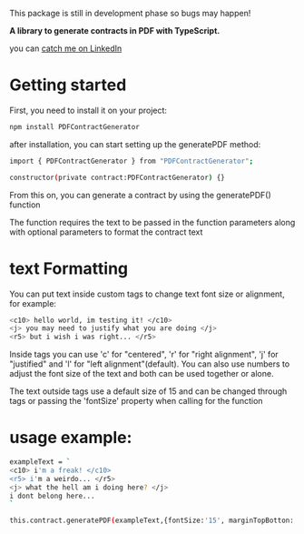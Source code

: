This package is still in development phase so bugs may happen!

**A library to generate contracts in PDF with TypeScript.**

you can [catch me on LinkedIn](https://www.linkedin.com/in/ferlicio/)

# Getting started

First, you need to install it on your project:
```sh
npm install PDFContractGenerator
```

after installation, you can start setting up the generatePDF method:
```sh
import { PDFContractGenerator } from "PDFContractGenerator";

constructor(private contract:PDFContractGenerator) {}
```

From this on, you can generate a contract by using the generatePDF() function

The function requires the text to be passed in the function parameters along with optional parameters to format the contract text

# text Formatting
You can put text inside custom tags to change text font size or alignment, for example:
```sh
<c10> hello world, im testing it! </c10>
<j> you may need to justify what you are doing </j>
<r5> but i wish i was right... </r5>
```

Inside tags you can use 'c' for "centered", 'r' for "right alignment", 'j' for "justified" and 'l' for "left alignment"(default). You can also use numbers to adjust the font size of the text and both can be used together or alone.

The text outside tags use a default size of 15 and can be changed through tags or passing the 'fontSize' property when calling for the function


# usage example:
```sh
exampleText = `
<c10> i'm a freak! </c10>
<r5> i'm a weirdo... </r5>
<j> what the hell am i doing here? </j>
i dont belong here...
`

this.contract.generatePDF(exampleText,{fontSize:'15', marginTopBotton:'3'})
```
